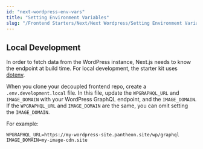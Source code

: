 ```yaml
---
id: "next-wordpress-env-vars"
title: "Setting Environment Variables"
slug: "/Frontend Starters/Next/Next Wordpress/Setting Environment Variables"
---
```


## Local Development

In order to fetch data from the WordPress instance, Next.js needs to know the endpoint
at build time. For local development, the starter kit uses [dotenv](https://www.npmjs.com/package/dotenv).

When you clone your decoupled frontend repo, create a `.env.development.local` file.
In this file, update the `WPGRAPHQL_URL` and `IMAGE_DOMAIN` with your WordPress GraphQL endpoint, and the `IMAGE_DOMAIN`.
If the `WPGRAPHQL_URL` and `IMAGE_DOMAIN` are the same, you can omit setting the `IMAGE_DOMAIN`.

For example:

```
WPGRAPHQL_URL=https://my-wordpress-site.pantheon.site/wp/graphql
IMAGE_DOMAIN=my-image-cdn.site
```
